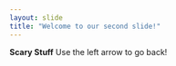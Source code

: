 ```yaml
---
layout: slide
title: "Welcome to our second slide!"
---
```

**Scary Stuff**
Use the left arrow to go back!
